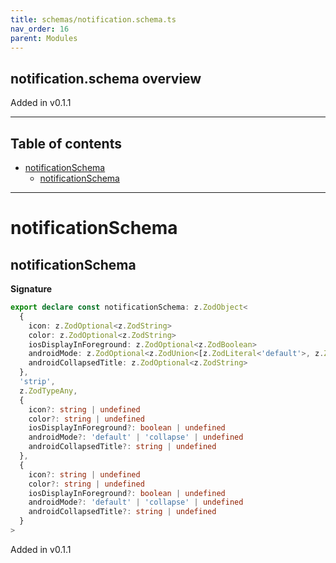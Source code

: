 ```yaml
---
title: schemas/notification.schema.ts
nav_order: 16
parent: Modules
---
```


## notification.schema overview

Added in v0.1.1

---

<h2 class="text-delta">Table of contents</h2>

- [notificationSchema](#notificationschema)
  - [notificationSchema](#notificationschema-1)

---

# notificationSchema

## notificationSchema

**Signature**

```ts
export declare const notificationSchema: z.ZodObject<
  {
    icon: z.ZodOptional<z.ZodString>
    color: z.ZodOptional<z.ZodString>
    iosDisplayInForeground: z.ZodOptional<z.ZodBoolean>
    androidMode: z.ZodOptional<z.ZodUnion<[z.ZodLiteral<'default'>, z.ZodLiteral<'collapse'>]>>
    androidCollapsedTitle: z.ZodOptional<z.ZodString>
  },
  'strip',
  z.ZodTypeAny,
  {
    icon?: string | undefined
    color?: string | undefined
    iosDisplayInForeground?: boolean | undefined
    androidMode?: 'default' | 'collapse' | undefined
    androidCollapsedTitle?: string | undefined
  },
  {
    icon?: string | undefined
    color?: string | undefined
    iosDisplayInForeground?: boolean | undefined
    androidMode?: 'default' | 'collapse' | undefined
    androidCollapsedTitle?: string | undefined
  }
>
```

Added in v0.1.1
